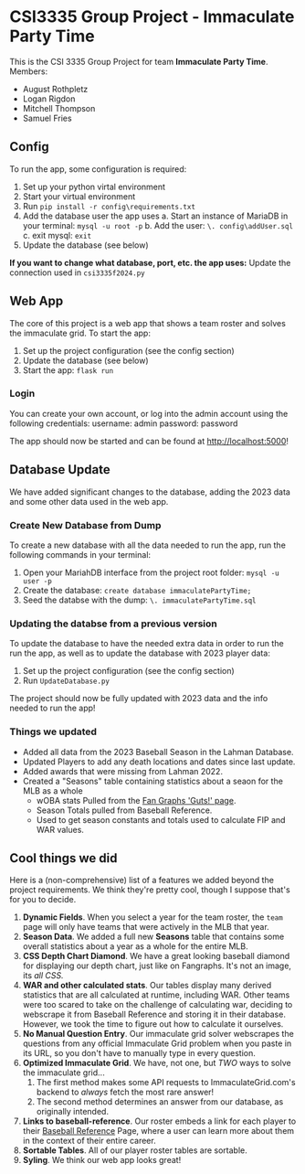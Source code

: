 # CSI3335 Group Project - Immaculate Party Time

This is the CSI 3335 Group Project for team **Immaculate Party Time**.
Members:
- August Rothpletz
- Logan Rigdon
- Mitchell Thompson
- Samuel Fries

## Config 
To run the app, some configuration is required:

1. Set up your python virtal environment
2. Start your virtual environment
3. Run `pip install -r config\requirements.txt`
4. Add the database user the app uses
    a. Start an instance of MariaDB in your terminal: `mysql -u root -p`
    b. Add the user: `\. config\addUser.sql`
    c. exit mysql: `exit`
5. Update the database (see below)

**If you want to change what database, port, etc. the app uses:**
Update the connection used in `csi3335f2024.py`

## Web App
The core of this project is a web app that shows a team roster and solves the immaculate grid.
To start the app:
1. Set up the project configuration (see the config section)
2. Update the database (see below)
3. Start the app: `flask run`

### Login
You can create your own account, or log into the admin account using the following credentials:
username: admin
password: password

The app should now be started and can be found at [http://localhost:5000](http://localhost:5000)!

## Database Update

We have added significant changes to the database, adding the 2023 data and some other data used in the web app.

### Create New Database from Dump

To create a new database with all the data needed to run the app, run the following commands in your terminal:
1. Open your MariahDB interface from the project root folder: `mysql -u user -p`
2. Create the database: `create database immaculatePartyTime;`
3. Seed the databse with the dump: `\. immaculatePartyTime.sql`

### Updating the databse from a previous version 

To update the database to have the needed extra data in order to run the run the app, as well as to update the database with 2023 player data:
1. Set up the project configuration (see the config section)
2. Run `UpdateDatabase.py`

The project should now be fully updated with 2023 data and the info needed to run the app!

### Things we updated
- Added all data from the 2023 Baseball Season in the Lahman Database.
- Updated Players to add any death locations and dates since last update.
- Added awards that were missing from Lahman 2022.
- Created a "Seasons" table containing statistics about a seaon for the MLB as a whole
   - wOBA stats Pulled from the [Fan Graphs 'Guts!' page](https://www.fangraphs.com/guts.aspx).
   - Season Totals pulled from Baseball Reference.
   - Used to get season constants and totals used to calculate FIP and WAR values.


## Cool things we did

Here is a (non-comprehensive) list of a features we added beyond the project requirements. We think they're pretty cool, though I suppose that's for you to decide.
1. **Dynamic Fields**. When you select a year for the team roster, the `team` page will only have teams that were actively in the MLB that year.
2. **Season Data**. We added a full new **Seasons** table that contains some overall statistics about a year as a whole for the entire MLB.
3. **CSS Depth Chart Diamond**. We have a great looking baseball diamond for displaying our depth chart, just like on Fangraphs. It's not an image, its _all CSS._
4. **WAR and other calculated stats**. Our tables display many derived statistics that are all calculated at runtime, including WAR. Other teams were too scared to take on the challenge of calculating war, deciding to webscrape it from Baseball Reference and storing it in their database. However, we took the time to figure out how to calculate it ourselves.
5. **No Manual Question Entry**. Our immaculate grid solver webscrapes the questions from any official Immaculate Grid problem when you paste in its URL, so you don't have to manually type in every question.
6. **Optimized Immaculate Grid**. We have, not one, but _TWO_ ways to solve the immaculate grid...
   1. The first method makes some API requests to ImmaculateGrid.com's backend to _always_ fetch the most rare answer!
   2. The second method determines an answer from our database, as originally intended.
7. **Links to baseball-reference**. Our roster embeds a link for each player to their [Baseball Reference](https://www.baseball-reference.com/players/) Page, where a user can learn more about them in the context of their entire career.
8. **Sortable Tables**. All of our player roster tables are sortable.
9. **Syling**. We think our web app looks great!
